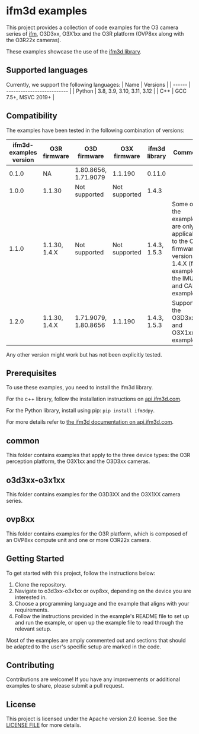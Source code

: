 # ifm3d examples

This project provides a collection of code examples for the O3 camera series of [ifm](https://www.ifm.com/), O3D3xx, O3X1xx and the O3R platform (OVP8xx along with the O3R22x cameras).

These examples showcase the use of the [ifm3d library](https://api.ifm3d.com/stable/).

## Supported languages

Currently, we support the following languages:
| Name   | Versions                   |
| ------ | -------------------------- |
| Python | 3.8, 3.9, 3.10, 3.11, 3.12 |
| C++    | GCC 7.5+, MSVC 2019+       |

## Compatibility

The examples have been tested in the following combination of versions:

| ifm3d-examples version | O3R firmware  | O3D firmware         | O3X firmware  | ifm3d library | Comment                                                                                                             |
| ---------------------- | ------------- | -------------------- | ------------- | ------------- | ------------------------------------------------------------------------------------------------------------------- |
| 0.1.0                  | NA            | 1.80.8656, 1.71.9079 | 1.1.190       | 0.11.0        |                                                                                                                     |
| 1.0.0                  | 1.1.30        | Not supported        | Not supported | 1.4.3         |                                                                                                                     |
| 1.1.0                  | 1.1.30, 1.4.X | Not supported        | Not supported | 1.4.3, 1.5.3  | Some of the examples are only applicable to the O3R firmware version 1.4.X (for example, the IMU and CAN examples). |
| 1.2.0                  | 1.1.30, 1.4.X | 1.71.9079, 1.80.8656 | 1.1.190       | 1.4.3, 1.5.3  | Support of the O3D3xx and O3X1xx examples                                                                           |

Any other version might work but has not been explicitly tested.

## Prerequisites
To use these examples, you need to install the ifm3d library.

For the c++ library, follow the installation instructions on [api.ifm3d.com](https://api.ifm3d.com/stable/content/installation_instructions/index.html).

For the Python library, install using pip: `pip install ifm3dpy`.

For more details refer to [the ifm3d documentation on api.ifm3d.com](https://api.ifm3d.com/stable/index.html).

## common

This folder contains examples that apply to the three device types: the O3R perception platform, the O3X1xx and the O3D3xx cameras.

## o3d3xx-o3x1xx

This folder contains examples for the O3D3XX and the O3X1XX camera series.

## ovp8xx

This folder contains examples for the O3R platform, which is composed of an OVP8xx compute unit and one or more O3R22x camera.

## Getting Started

To get started with this project, follow the instructions below:

1. Clone the repository.
2. Navigate to o3d3xx-o3x1xx or ovp8xx, depending on the device you are interested in.
3. Choose a programming language and the example that aligns with your requirements.
4. Follow the instructions provided in the example's README file to set up and run the example, or open up the example file to read through the relevant setup.

Most of the examples are amply commented out and sections that should be adapted to the user's specific setup are marked in the code.

## Contributing

Contributions are welcome! If you have any improvements or additional examples to share, please submit a pull request. 

## License

This project is licensed under the Apache version 2.0 license. See the [LICENSE FILE](./LICENSE) for more details.
